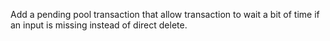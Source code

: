 Add a pending pool transaction that allow transaction to wait a bit of time if an input is missing instead of direct delete.